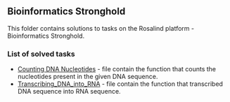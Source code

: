 ## Bioinformatics Stronghold
This folder contains solutions to tasks on the Rosalind platform - Bioinformatics Stronghold.
### List of solved tasks
* [Counting DNA Nucleotides](Counting_DNA_Nucleotides.py) - file contain the function that counts the nucleotides present in the given DNA sequence.
* [Transcribing_DNA_into_RNA](Transcribing_DNA_into_RNA.py) - file contain the function that transcribed DNA sequence into RNA sequence. 
